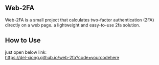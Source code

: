 ## Web-2FA
Web-2FA is a small project that calculates two-factor authentication (2FA) directly on a web page.
a lightweight and easy-to-use 2fa solution.

## How to Use
just open below link:  
https://del-xiong.github.io/web-2fa?code=yourcodehere
